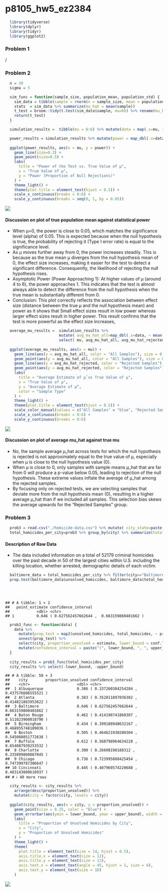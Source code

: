 p8105_hw5_ez2384
================

``` r
  library(tidyverse)
  library(dplyr)
  library(tidyr)
  library(ggplot2)
```

### Problem 1

/

### Problem 2

``` r
  n = 30
  sigma = 5
```

``` r
  sim_func = function(sample_size, population_mean, population_std) {
    sim_data = tibble(sample = rnorm(n = sample_size, mean = population_mean, sd = population_std))
    stats  = sim_data %>% summarize(mu_hat = mean(sample))
    t_test = broom::tidy(t.test(sim_data$sample, mu=0)) %>% rename(mu_hat = estimate) %>% select(mu_hat, p.value)
    return(t_test)
  }
```

``` r
  simulation_results =  tibble(mu = 0:6) %>% mutate(data = map(.x=mu, ~ rerun(5000, sim_func(sample_size=n, population_mean=.x, population_std=sigma)) %>% bind_rows()))
```

``` r
  power_results = simulation_results %>% mutate(power = map_dbl(.x=data, ~ mean(.x$p.value < 0.05))) %>% select(mu, power)
  
  ggplot(power_results, aes(x = mu, y = power)) +
    geom_line(size=0.3) +
    geom_point(size=0.5) +
    labs(
      title = "Power of the Test vs. True Value of μ",
      x = "True Value of μ",
      y = "Power (Proportion of Null Rejections)"
    ) +
    theme_light() +
    theme(plot.title = element_text(hjust = 0.5)) +
    scale_x_continuous(breaks = 0:6) +
    scale_y_continuous(breaks = seq(0, 1, by = 0.05))
```

![](p8105_hw5_EZ2384_files/figure-gfm/Power%20Results%20&%20Plot%20showing%20the%20mu-power%20relationship-1.png)<!-- -->

#### Discussion on plot of true population mean against statistical power

- When μ=0, the power is close to 0.05, which matches the significance
  level (alpha) of 0.05. This is expected because when the null
  hypothesis is true, the probability of rejecting it (Type I error
  rate) is equal to the significance level.  
- As μ moves further away from 0, the power increases steadily. This is
  because as the true mean μ diverges from the null hypothesis mean of
  0, the effect size increases, making it easier for the test to detect
  a significant difference. Consequently, the likelihood of rejecting
  the null hypothesis rises.  
- Asymptotic Power (Power Approaching 1): At higher values of μ (around
  4 to 6), the power approaches 1. This indicates that the test is
  almost always able to detect the difference from the null hypothesis
  when the true mean is substantially different from 0.  
- Conclusion: This plot correctly reflects the association between
  effect size (distance between the true μ and the null hypothesis mean)
  and power as it shows that Small effect sizes result in low power
  whereas larger effect sizes result in higher power. This result
  confirms that the test is more powerful as the effect size increases,

``` r
  average_mu_results =  simulation_results %>% 
                        mutate( avg_mu_hat_all=map_dbl(.x=data, ~ mean(.x$mu_hat)), avg_mu_hat_rejected=map_dbl(data, ~ mean(.x$mu_hat[.x$p.value < 0.05])) ) %>%
                        select( mu, avg_mu_hat_all, avg_mu_hat_rejected )
  
  ggplot(average_mu_results, aes(x = mu)) +
    geom_line(aes(y = avg_mu_hat_all, color = "All Samples"), size = 0.35) +
    geom_point(aes(y = avg_mu_hat_all, color = "All Samples"), size = 0.5) +
    geom_line(aes(y = avg_mu_hat_rejected, color = "Rejected Samples"), size = 0.35) +
    geom_point(aes(y = avg_mu_hat_rejected, color = "Rejected Samples"), size = 0.5) +
    labs(
      title = "Average Estimate of μ̂ vs True Value of μ",
      x = "True Value of μ",
      y = "Average Estimate of μ̂",
      color = "Sample Type"
    ) +
    theme_light() +
    theme(plot.title = element_text(hjust = 0.5)) +
    scale_color_manual(values = c("All Samples" = "blue", "Rejected Samples" = "red")) +
    scale_x_continuous(breaks = 0:6) +
    scale_y_continuous(breaks = 0:6)
```

![](p8105_hw5_EZ2384_files/figure-gfm/unnamed-chunk-1-1.png)<!-- -->

#### Discussion on plot of average mu_hat against true mu

- No, the sample average μ_hat across tests for which the null
  hypothesis is rejected is not approximately equal to the true value of
  μ, especially when μ is close to the null hypothesis value (0).
- When μ is close to 0, only samples with sample means μ_hat that are
  far from 0 will produce a p-value below 0.05, leading to rejection of
  the null hypothesis. These extreme values inflate the average of μ_hat
  among the rejected samples.  
- By focusing only on rejected tests, we are selecting samples that
  deviate more from the null hypothesis mean (0), resulting in a higher
  average μ_hat than if we included all samples. This selection bias
  skews the average upwards for the “Rejected Samples” group.

### Problem 3

``` r
  prob3 = read.csv("./homicide-data.csv") %>% mutate( city_state=paste(city, state, sep=", ") )
  total_homicides_per_city=prob3 %>% group_by(city) %>% summarize(total_homicides=n(), unsolved_homicides=sum(disposition == "Closed without arrest" | disposition == "Open/No arrest"))
```

#### Description of Raw Data

- The data included information on a total of 52179 criminal homicides
  over the past decade in 50 of the largest cities within U.S. including
  the killing location, whether arrested, demographic details of each
  victim.

``` r
  baltimore_data = total_homicides_per_city %>% filter(city=="Baltimore")
  prop.test(baltimore_data$unsolved_homicides, baltimore_data$total_homicides) %>% broom::tidy() %>% 
                                                                                   mutate(confidence_interval=paste("(", conf.low, ", ",conf.high, ")")) %>% 
                                                                                   rename(point_estimate=estimate) %>% 
                                                                                   select(point_estimate, confidence_interval)
```

    ## # A tibble: 1 × 2
    ##   point_estimate confidence_interval                       
    ##            <dbl> <chr>                                     
    ## 1          0.646 ( 0.627562457662644 ,  0.663159860401662 )

``` r
  prob3_func <- function(data) {
    data %>%
      mutate(prop_test = map2(unsolved_homicides, total_homicides, ~ prop.test(.x, .y) %>% broom::tidy())) %>%
      unnest(prop_test) %>%
      select(city, proportion_unsolved = estimate, lower_bound = conf.low, upper_bound = conf.high) %>% 
      mutate(confidence_interval = paste("(", lower_bound, ", ", upper_bound, ")"))
  }
  
  city_results = prob3_func(total_homicides_per_city)
  city_results %>% select(-lower_bound, -upper_bound)
```

    ## # A tibble: 50 × 3
    ##    city        proportion_unsolved confidence_interval                       
    ##    <chr>                     <dbl> <chr>                                     
    ##  1 Albuquerque               0.386 ( 0.337260384254284 ,  0.437576606555521 )
    ##  2 Atlanta                   0.383 ( 0.352811897036302 ,  0.414821883953622 )
    ##  3 Baltimore                 0.646 ( 0.627562457662644 ,  0.663159860401662 )
    ##  4 Baton Rouge               0.462 ( 0.414198741860307 ,  0.511023960018796 )
    ##  5 Birmingham                0.434 ( 0.399188948632167 ,  0.468955748189036 )
    ##  6 Boston                    0.505 ( 0.464621930200304 ,  0.545088051772638 )
    ##  7 Buffalo                   0.612 ( 0.568798964634228 ,  0.654087939253532 )
    ##  8 Charlotte                 0.300 ( 0.26608198188312 ,  0.335899860867845 ) 
    ##  9 Chicago                   0.736 ( 0.723995888425454 ,  0.747399787306647 )
    ## 10 Cincinnati                0.445 ( 0.407960574220688 ,  0.483143880618937 )
    ## # ℹ 40 more rows

``` r
  city_results <- city_results %>%
    arrange(desc(proportion_unsolved)) %>%
    mutate(city = factor(city, levels = city))
  
  ggplot(city_results, aes(x = city, y = proportion_unsolved)) +
    geom_point(size = 0.35, color = "blue") +
    geom_errorbar(aes(ymin = lower_bound, ymax = upper_bound), width = 0.35, color = "red") +
    labs(
      title = "Proportion of Unsolved Homicides by City",
      x = "City",
      y = "Proportion of Unsolved Homicides"
    ) +
    theme_light() +
    theme(
      plot.title = element_text(size = 14, hjust = 0.5),
      axis.title.x = element_text(size = 12),
      axis.title.y = element_text(size = 12),
      axis.text.x = element_text(angle = 45, hjust = 1, size = 6),
      axis.text.y = element_text(size = 10)
    )
```

![](p8105_hw5_EZ2384_files/figure-gfm/unnamed-chunk-2-1.png)<!-- -->
